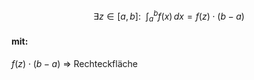 $$
\exists z \in [a,b]: \ \ \int _{a}^{b}f(x) \, dx = f(z)\cdot (b-a)
$$

#### mit:
$f(z)\cdot (b-a)$ => Rechteckfläche

